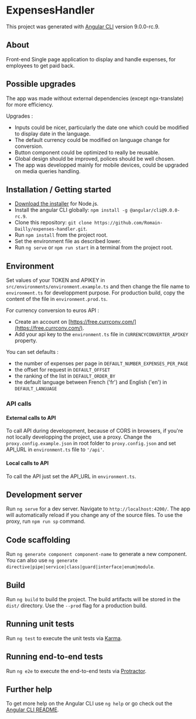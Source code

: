 # ExpensesHandler

This project was generated with [Angular CLI](https://github.com/angular/angular-cli) version 9.0.0-rc.9.

## About

Front-end Single page application to display and handle expenses, for employees to get paid back.

## Possible upgrades

The app was made without external dependencies (except ngx-translate) for more efficiency.

Upgrades : 
* Inputs could be nicer, particularly the date one which could be modified to display date in the language.
* The default currency could be modified on language change for conversion.
* Button component could be optimized to really be reusable.
* Global design should be improved, polices should be well chosen.
* The app was developped mainly for mobile devices, could be upgraded on media queries handling.

## Installation / Getting started

* [Download the installer](https://nodejs.org/) for Node.js.
* Install the angular CLI globally: `npm install -g @angular/cli@9.0.0-rc.9`.
* Clone this repository: `git clone https://github.com/Romain-Dailly/expenses-handler.git`.
* Run `npm install` from the project root.
* Set the environment file as described lower.
* Run `ng serve` or `npm run start` in a terminal from the project root.

## Environment

Set values of your TOKEN and APIKEY in `src/environments/environment.example.ts` and then change the file name to `environment.ts` for developpment purpose.
For production build, copy the content of the file in `environment.prod.ts`.

For currency conversion to euros API : 
* Create an account on [https://free.currconv.com/](https://free.currconv.com/).
* Add your api key to the `environment.ts` file in `CURRENCYCONVERTER_APIKEY` property.

You can set defaults : 
* the number of expenses per page in `DEFAULT_NUMBER_EXPENSES_PER_PAGE`
* the offset for request in `DEFAULT_OFFSET`
* the ranking of the list in `DEFAULT_ORDER_BY`
* the default language between French ('fr') and English ('en') in `DEFAULT_LANGUAGE`

### API calls

#### External calls to API
To call API during developpment, because of CORS in browsers, if you're not locally developping the project, use a proxy.
Change the `proxy.config.example.json` in root folder to `proxy.config.json` and set API_URL in `environment.ts` file to `'/api'`.

#### Local calls to API
To call the API just set the API_URL in `environment.ts`.


## Development server

Run `ng serve` for a dev server. Navigate to `http://localhost:4200/`. The app will automatically reload if you change any of the source files.
To use the proxy, run `npm run sp` command.

## Code scaffolding

Run `ng generate component component-name` to generate a new component. You can also use `ng generate directive|pipe|service|class|guard|interface|enum|module`.

## Build

Run `ng build` to build the project. The build artifacts will be stored in the `dist/` directory. Use the `--prod` flag for a production build.

## Running unit tests

Run `ng test` to execute the unit tests via [Karma](https://karma-runner.github.io).

## Running end-to-end tests

Run `ng e2e` to execute the end-to-end tests via [Protractor](http://www.protractortest.org/).

## Further help

To get more help on the Angular CLI use `ng help` or go check out the [Angular CLI README](https://github.com/angular/angular-cli/blob/master/README.md).
